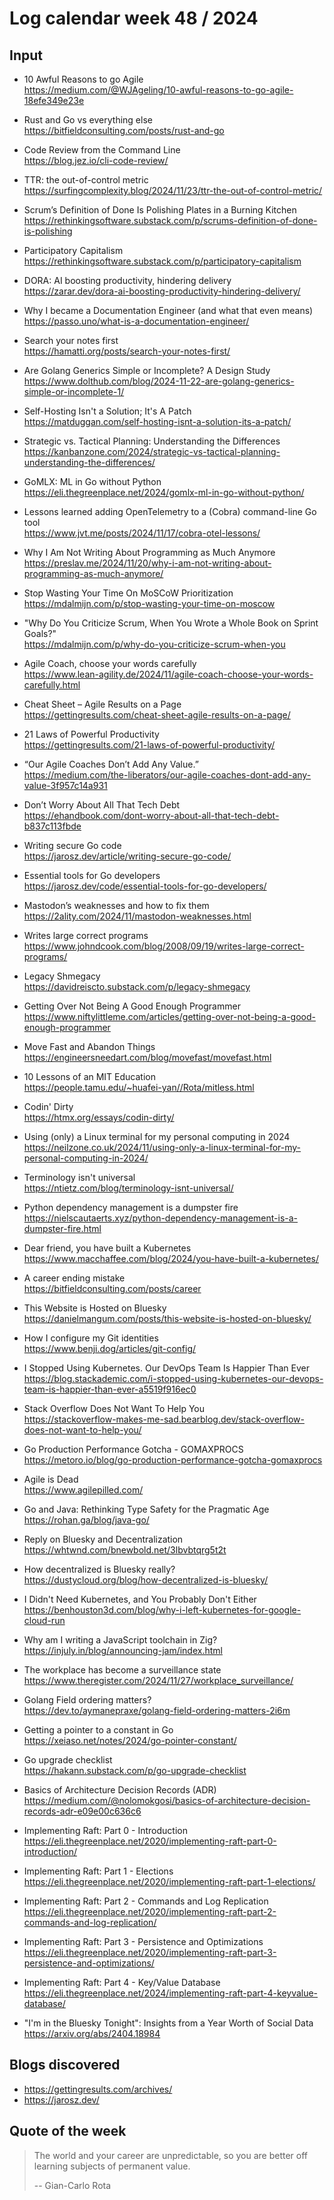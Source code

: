 # Log calendar week 48 / 2024

## Input

- 10 Awful Reasons to go Agile  
https://medium.com/@WJAgeling/10-awful-reasons-to-go-agile-18efe349e23e
- Rust and Go vs everything else  
https://bitfieldconsulting.com/posts/rust-and-go


- Code Review from the Command Line  
https://blog.jez.io/cli-code-review/
- TTR: the out-of-control metric  
https://surfingcomplexity.blog/2024/11/23/ttr-the-out-of-control-metric/
- Scrum’s Definition of Done Is Polishing Plates in a Burning Kitchen  
https://rethinkingsoftware.substack.com/p/scrums-definition-of-done-is-polishing
- Participatory Capitalism  
https://rethinkingsoftware.substack.com/p/participatory-capitalism
- DORA: AI boosting productivity, hindering delivery  
https://zarar.dev/dora-ai-boosting-productivity-hindering-delivery/
- Why I became a Documentation Engineer (and what that even means)  
https://passo.uno/what-is-a-documentation-engineer/
- Search your notes first  
https://hamatti.org/posts/search-your-notes-first/
- Are Golang Generics Simple or Incomplete? A Design Study  
https://www.dolthub.com/blog/2024-11-22-are-golang-generics-simple-or-incomplete-1/
- Self-Hosting Isn't a Solution; It's A Patch  
https://matduggan.com/self-hosting-isnt-a-solution-its-a-patch/
- Strategic vs. Tactical Planning: Understanding the Differences  
https://kanbanzone.com/2024/strategic-vs-tactical-planning-understanding-the-differences/
- GoMLX: ML in Go without Python  
https://eli.thegreenplace.net/2024/gomlx-ml-in-go-without-python/
- Lessons learned adding OpenTelemetry to a (Cobra) command-line Go tool  
https://www.jvt.me/posts/2024/11/17/cobra-otel-lessons/
- Why I Am Not Writing About Programming as Much Anymore  
https://preslav.me/2024/11/20/why-i-am-not-writing-about-programming-as-much-anymore/
- Stop Wasting Your Time On MoSCoW Prioritization  
https://mdalmijn.com/p/stop-wasting-your-time-on-moscow
- "Why Do You Criticize Scrum, When You Wrote a Whole Book on Sprint Goals?"  
https://mdalmijn.com/p/why-do-you-criticize-scrum-when-you
- Agile Coach, choose your words carefully  
https://www.lean-agility.de/2024/11/agile-coach-choose-your-words-carefully.html
- Cheat Sheet – Agile Results on a Page  
https://gettingresults.com/cheat-sheet-agile-results-on-a-page/

- 21 Laws of Powerful Productivity  
https://gettingresults.com/21-laws-of-powerful-productivity/
- “Our Agile Coaches Don’t Add Any Value.”  
https://medium.com/the-liberators/our-agile-coaches-dont-add-any-value-3f957c14a931
- Don’t Worry About All That Tech Debt  
https://ehandbook.com/dont-worry-about-all-that-tech-debt-b837c113fbde

- Writing secure Go code  
https://jarosz.dev/article/writing-secure-go-code/
- Essential tools for Go developers  
https://jarosz.dev/code/essential-tools-for-go-developers/
- Mastodon’s weaknesses and how to fix them  
https://2ality.com/2024/11/mastodon-weaknesses.html
- Writes large correct programs  
https://www.johndcook.com/blog/2008/09/19/writes-large-correct-programs/

- Legacy Shmegacy  
https://davidreiscto.substack.com/p/legacy-shmegacy

- Getting Over Not Being A Good Enough Programmer  
https://www.niftylittleme.com/articles/getting-over-not-being-a-good-enough-programmer

- Move Fast and Abandon Things  
https://engineersneedart.com/blog/movefast/movefast.html
- 10 Lessons of an MIT Education  
https://people.tamu.edu/~huafei-yan//Rota/mitless.html

- Codin' Dirty  
https://htmx.org/essays/codin-dirty/
- Using (only) a Linux terminal for my personal computing in 2024  
https://neilzone.co.uk/2024/11/using-only-a-linux-terminal-for-my-personal-computing-in-2024/
- Terminology isn't universal  
https://ntietz.com/blog/terminology-isnt-universal/
- Python dependency management is a dumpster fire  
https://nielscautaerts.xyz/python-dependency-management-is-a-dumpster-fire.html
- Dear friend, you have built a Kubernetes  
https://www.macchaffee.com/blog/2024/you-have-built-a-kubernetes/
- A career ending mistake  
https://bitfieldconsulting.com/posts/career
- This Website is Hosted on Bluesky  
https://danielmangum.com/posts/this-website-is-hosted-on-bluesky/
- How I configure my Git identities  
https://www.benji.dog/articles/git-config/
- I Stopped Using Kubernetes. Our DevOps Team Is Happier Than Ever  
https://blog.stackademic.com/i-stopped-using-kubernetes-our-devops-team-is-happier-than-ever-a5519f916ec0
- Stack Overflow Does Not Want To Help You  
https://stackoverflow-makes-me-sad.bearblog.dev/stack-overflow-does-not-want-to-help-you/
- Go Production Performance Gotcha - GOMAXPROCS  
https://metoro.io/blog/go-production-performance-gotcha-gomaxprocs
- Agile is Dead  
https://www.agilepilled.com/
- Go and Java: Rethinking Type Safety for the Pragmatic Age  
https://rohan.ga/blog/java-go/
- Reply on Bluesky and Decentralization  
https://whtwnd.com/bnewbold.net/3lbvbtqrg5t2t
- How decentralized is Bluesky really?  
https://dustycloud.org/blog/how-decentralized-is-bluesky/
- I Didn't Need Kubernetes, and You Probably Don't Either  
https://benhouston3d.com/blog/why-i-left-kubernetes-for-google-cloud-run
- Why am I writing a JavaScript toolchain in Zig?  
https://injuly.in/blog/announcing-jam/index.html


- The workplace has become a surveillance state  
https://www.theregister.com/2024/11/27/workplace_surveillance/
- Golang Field ordering matters?  
https://dev.to/aymanepraxe/golang-field-ordering-matters-2i6m
- Getting a pointer to a constant in Go  
https://xeiaso.net/notes/2024/go-pointer-constant/
- Go upgrade checklist  
https://hakann.substack.com/p/go-upgrade-checklist

- Basics of Architecture Decision Records (ADR)  
https://medium.com/@nolomokgosi/basics-of-architecture-decision-records-adr-e09e00c636c6

- Implementing Raft: Part 0 - Introduction  
https://eli.thegreenplace.net/2020/implementing-raft-part-0-introduction/
- Implementing Raft: Part 1 - Elections  
https://eli.thegreenplace.net/2020/implementing-raft-part-1-elections/
- Implementing Raft: Part 2 - Commands and Log Replication  
https://eli.thegreenplace.net/2020/implementing-raft-part-2-commands-and-log-replication/
- Implementing Raft: Part 3 - Persistence and Optimizations  
https://eli.thegreenplace.net/2020/implementing-raft-part-3-persistence-and-optimizations/
- Implementing Raft: Part 4 - Key/Value Database  
https://eli.thegreenplace.net/2024/implementing-raft-part-4-keyvalue-database/

- "I'm in the Bluesky Tonight": Insights from a Year Worth of Social Data  
https://arxiv.org/abs/2404.18984


## Blogs discovered
- https://gettingresults.com/archives/
- https://jarosz.dev/

## Quote of the week

> The world and your career are unpredictable, so you are better off learning subjects of permanent value.
>
> -- Gian-Carlo Rota


